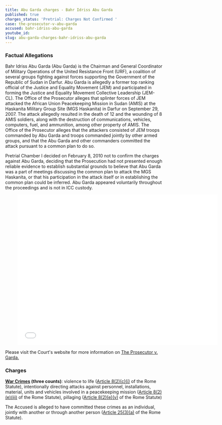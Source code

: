 ```yaml
---
title: Abu Garda charges - Bahr Idriss Abu Garda
published: true
charges_status: 'Pretrial: Charges Not Confirmed '
case: the-prosecutor-v-abu-garda
accused: bahr-idriss-abu-garda
youtube_id:
slug: abu-garda-charges-bahr-idriss-abu-garda
---
```



### Factual Allegations

Bahr Idriss Abu Garda (Abu Garda) is the Chairman and General Coordinator of Military Operations of the United Resistance Front (URF), a coalition of several groups fighting against forces supporting the Government of the Republic of Sudan in Darfur. Abu Garda is allegedly a former top ranking official of the Justice and Equality Movement (JEM) and participated in forming the Justice and Equality Movement Collective Leadership (JEM-CL). The Office of the Prosecutor alleges that splinter forces of JEM attacked the African Union Peacekeeping Mission in Sudan (AMIS) at the Haskanita Military Group Site (MGS Haskanita) in Darfur on September 29, 2007. The attack allegedly resulted in the death of 12 and the wounding of 8 AMIS soldiers, along with the destruction of communications, vehicles, computers, fuel, and ammunition, among other property of AMIS. The Office of the Prosecutor alleges that the attackers consisted of JEM troops commanded by Abu Garda and troops commanded jointly by other armed groups, and that the Abu Garda and other commanders committed the attack pursuant to a common plan to do so.

Pretrial Chamber I decided on February 8, 2010 not to confirm the charges against Abu Garda, deciding that the Prosecution had not presented enough reliable evidence to establish substantial grounds to believe that Abu Garda was a part of meetings discussing the common plan to attack the MGS Haskanita, or that his participation in the attack itself or in establishing the common plan could be inferred. Abu Garda appeared voluntarily throughout the proceedings and is not in ICC custody.

<figure data-type="video"><iframe class="embedly-embed" src="//cdn.embedly.com/widgets/media.html?src=https%3A%2F%2Fwww.youtube.com%2Fembed%2FLJnmcowrWhs%3Ffeature%3Doembed&amp;url=https%3A%2F%2Fwww.youtube.com%2Fwatch%3Fv%3DLJnmcowrWhs&amp;image=https%3A%2F%2Fi.ytimg.com%2Fvi%2FLJnmcowrWhs%2Fhqdefault.jpg&amp;key=31a2d8b5de5447f0b129e81f50af7b5b&amp;type=text%2Fhtml&amp;schema=youtube" scrolling="no" allowfullscreen="" frameborder="0" height="480" width="640"></iframe></figure>

Please visit the Court's website for more information on [The Prosecutor v. Garda.](http://www.icc-cpi.int/en_menus/icc/situations%20and%20cases/situations/situation%20icc%200205/related%20cases/icc02050209/Pages/icc02050209.aspx)

### Charges

**[War Crimes](http://www.casematrixnetwork.org/case-m/klamberg-commentary/rome-statute/#c1172) (three counts)**: violence to life ([Article 8(2)(c)(i)](http://www.casematrixnetwork.org/cmn-knowledge-hub/klamberg-commentary/elements-of-crime/#c2359) of the Rome Statute), intentionally directing attacks against personnel, installations, material, units and vehicles involved in a peacekeeping mission ([Article 8(2)(e)(iii)](http://www.casematrixnetwork.org/cmn-knowledge-hub/klamberg-commentary/elements-of-crime/#c2369) of the Rome Statute), pillaging ([Article 8(2)(e)(v)](http://www.casematrixnetwork.org/cmn-knowledge-hub/klamberg-commentary/elements-of-crime/#c2371) of the Rome Statute)

The Accused is alleged to have committed these crimes as an individual, jointly with another or through another person ([Article 25(3)(a)](http://www.casematrixnetwork.org/case-m/klamberg-commentary/rome-statute/#c1198) of the Rome Statute).
